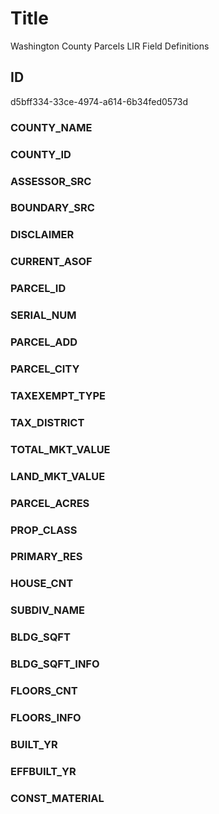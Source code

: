 # Title

Washington County Parcels LIR Field Definitions

## ID

d5bff334-33ce-4974-a614-6b34fed0573d

### COUNTY_NAME

### COUNTY_ID

### ASSESSOR_SRC

### BOUNDARY_SRC

### DISCLAIMER

### CURRENT_ASOF

### PARCEL_ID

### SERIAL_NUM

### PARCEL_ADD

### PARCEL_CITY

### TAXEXEMPT_TYPE

### TAX_DISTRICT

### TOTAL_MKT_VALUE

### LAND_MKT_VALUE

### PARCEL_ACRES

### PROP_CLASS

### PRIMARY_RES

### HOUSE_CNT

### SUBDIV_NAME

### BLDG_SQFT

### BLDG_SQFT_INFO

### FLOORS_CNT

### FLOORS_INFO

### BUILT_YR

### EFFBUILT_YR

### CONST_MATERIAL
